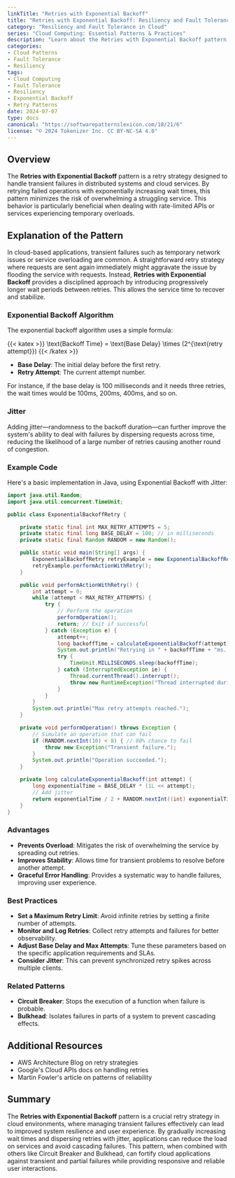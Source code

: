 ```yaml
---
linkTitle: "Retries with Exponential Backoff"
title: "Retries with Exponential Backoff: Resiliency and Fault Tolerance in Cloud"
category: "Resiliency and Fault Tolerance in Cloud"
series: "Cloud Computing: Essential Patterns & Practices"
description: "Learn about the Retries with Exponential Backoff pattern, a strategy that involves retrying failed operations with progressively increasing wait times. This approach helps in avoiding overwhelming a failing service and stabilizes system performance in cloud environments."
categories:
- Cloud Patterns
- Fault Tolerance
- Resiliency
tags:
- Cloud Computing
- Fault Tolerance
- Resiliency
- Exponential Backoff
- Retry Patterns
date: 2024-07-07
type: docs
canonical: "https://softwarepatternslexicon.com/18/21/6"
license: "© 2024 Tokenizer Inc. CC BY-NC-SA 4.0"
---
```


## Overview

The **Retries with Exponential Backoff** pattern is a retry strategy designed to handle transient failures in distributed systems and cloud services. By retrying failed operations with exponentially increasing wait times, this pattern minimizes the risk of overwhelming a struggling service. This behavior is particularly beneficial when dealing with rate-limited APIs or services experiencing temporary overloads.

## Explanation of the Pattern

In cloud-based applications, transient failures such as temporary network issues or service overloading are common. A straightforward retry strategy where requests are sent again immediately might aggravate the issue by flooding the service with requests. Instead, **Retries with Exponential Backoff** provides a disciplined approach by introducing progressively longer wait periods between retries. This allows the service time to recover and stabilize.

### Exponential Backoff Algorithm

The exponential backoff algorithm uses a simple formula:

{{< katex >}}
\text{Backoff Time} = \text{Base Delay} \times (2^{\text{retry attempt}})
{{< /katex >}}

- **Base Delay**: The initial delay before the first retry.
- **Retry Attempt**: The current attempt number.

For instance, if the base delay is 100 milliseconds and it needs three retries, the wait times would be 100ms, 200ms, 400ms, and so on.

### Jitter

Adding jitter—randomness to the backoff duration—can further improve the system's ability to deal with failures by dispersing requests across time, reducing the likelihood of a large number of retries causing another round of congestion.

### Example Code

Here's a basic implementation in Java, using Exponential Backoff with Jitter:

```java
import java.util.Random;
import java.util.concurrent.TimeUnit;

public class ExponentialBackoffRetry {

    private static final int MAX_RETRY_ATTEMPTS = 5;
    private static final long BASE_DELAY = 100; // in milliseconds
    private static final Random RANDOM = new Random();

    public static void main(String[] args) {
        ExponentialBackoffRetry retryExample = new ExponentialBackoffRetry();
        retryExample.performActionWithRetry();
    }

    public void performActionWithRetry() {
        int attempt = 0;
        while (attempt < MAX_RETRY_ATTEMPTS) {
            try {
                // Perform the operation
                performOperation();
                return; // Exit if successful
            } catch (Exception e) {
                attempt++;
                long backoffTime = calculateExponentialBackoff(attempt);
                System.out.println("Retrying in " + backoffTime + "ms... (" + attempt + " attempt)");
                try {
                    TimeUnit.MILLISECONDS.sleep(backoffTime);
                } catch (InterruptedException ie) {
                    Thread.currentThread().interrupt();
                    throw new RuntimeException("Thread interrupted during backoff", ie);
                }
            }
        }
        System.out.println("Max retry attempts reached.");
    }

    private void performOperation() throws Exception {
        // Simulate an operation that can fail
        if (RANDOM.nextInt(10) < 8) { // 80% chance to fail
            throw new Exception("Transient failure.");
        }
        System.out.println("Operation succeeded.");
    }

    private long calculateExponentialBackoff(int attempt) {
        long exponentialTime = BASE_DELAY * (1L << attempt);
        // Add jitter
        return exponentialTime / 2 + RANDOM.nextInt((int) exponentialTime / 2);
    }
}
```

### Advantages

- **Prevents Overload**: Mitigates the risk of overwhelming the service by spreading out retries.
- **Improves Stability**: Allows time for transient problems to resolve before another attempt.
- **Graceful Error Handling**: Provides a systematic way to handle failures, improving user experience.

### Best Practices

- **Set a Maximum Retry Limit**: Avoid infinite retries by setting a finite number of attempts.
- **Monitor and Log Retries**: Collect retry attempts and failures for better observability.
- **Adjust Base Delay and Max Attempts**: Tune these parameters based on the specific application requirements and SLAs.
- **Consider Jitter**: This can prevent synchronized retry spikes across multiple clients.

### Related Patterns

- **Circuit Breaker**: Stops the execution of a function when failure is probable.
- **Bulkhead**: Isolates failures in parts of a system to prevent cascading effects.

## Additional Resources

- AWS Architecture Blog on retry strategies
- Google's Cloud APIs docs on handling retries
- Martin Fowler's article on patterns of reliability

## Summary

The **Retries with Exponential Backoff** pattern is a crucial retry strategy in cloud environments, where managing transient failures effectively can lead to improved system resilience and user experience. By gradually increasing wait times and dispersing retries with jitter, applications can reduce the load on services and avoid cascading failures. This pattern, when combined with others like Circuit Breaker and Bulkhead, can fortify cloud applications against transient and partial failures while providing responsive and reliable user interactions.
